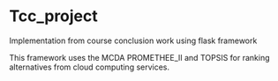 # Tcc_project
Implementation from course conclusion work using flask framework

This framework uses the MCDA PROMETHEE_II and TOPSIS for ranking alternatives from cloud computing services.

